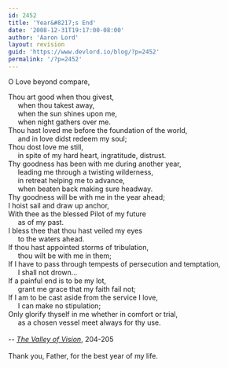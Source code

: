 ```yaml
---
id: 2452
title: 'Year&#8217;s End'
date: '2008-12-31T19:17:00-08:00'
author: 'Aaron Lord'
layout: revision
guid: 'https://www.devlord.io/blog/?p=2452'
permalink: '/?p=2452'
---
```


O Love beyond compare,<div>Thou art good when thou givest,</div><div>     when thou takest away,</div><div>     when the sun shines upon me,</div><div>     when night gathers over me.</div><div>Thou hast loved me before the foundation of the world,</div><div>     and in love didst redeem my soul;</div><div>Thou dost love me still,</div><div>     in spite of my hard heart, ingratitude, distrust.</div><div>Thy goodness has been with me during another year,</div><div>     leading me through a twisting wilderness,</div><div>     in retreat helping me to advance,</div><div>     when beaten back making sure headway.<br /></div><div>Thy goodness will be with me in the year ahead;</div><div>I hoist sail and draw up anchor,</div><div>With thee as the blessed Pilot of my future</div><div>     as of my past.<br /></div><div>I bless thee that thou hast veiled my eyes</div><div>     to the waters ahead.</div><div>If thou hast appointed storms of tribulation,</div><div>     thou wilt be with me in them;<br /></div><div>If I have to pass through tempests of persecution and temptation,</div><div>     I shall not drown...<br /></div><div>If a painful end is to be my lot,</div><div>     grant me grace that my faith fail not;<br /></div><div>If I am to be cast aside from the service I love,</div><div>     I can make no stipulation;<br /></div><div>Only glorify thyself in me whether in comfort or trial,</div><div>     as a chosen vessel meet always for thy use.<br /></div><div><br /></div><div>-- <span class="Apple-style-span" style="font-style:italic;"><a href="http://www.amazon.com/gp/redirect.html?ie=UTF8&amp;location=http%3A%2F%2Fwww.amazon.com%2FValley-Vision-Collection-Puritan-Devotions%2Fdp%2F0851518214%2F&amp;tag=lbmusic&amp;linkCode=ur2&amp;camp=1789&amp;creative=9325">The Valley of Vision</a></span>, 204-205</div><div><br /></div><div>Thank you, Father, for the best year of my life.</div><div class="blogger-post-footer"></div>